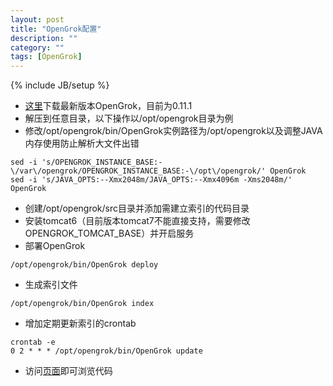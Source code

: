 ```yaml
---
layout: post
title: "OpenGrok配置"
description: ""
category: ""
tags: [OpenGrok]
---
```

{% include JB/setup %}

* [这里](http://opengrok.github.io/OpenGrok)下载最新版本OpenGrok，目前为0.11.1
* 解压到任意目录，以下操作以/opt/opengrok目录为例
* 修改/opt/opengrok/bin/OpenGrok实例路径为/opt/opengrok以及调整JAVA内存使用防止解析大文件出错

```
sed -i 's/OPENGROK_INSTANCE_BASE:-\/var\/opengrok/OPENGROK_INSTANCE_BASE:-\/opt\/opengrok/' OpenGrok
sed -i 's/JAVA_OPTS:--Xmx2048m/JAVA_OPTS:--Xmx4096m -Xms2048m/' OpenGrok
```
* 创建/opt/opengrok/src目录并添加需建立索引的代码目录
* 安装tomcat6（目前版本tomcat7不能直接支持，需要修改OPENGROK_TOMCAT_BASE）并开启服务
* 部署OpenGrok

```
/opt/opengrok/bin/OpenGrok deploy
```
* 生成索引文件

```
/opt/opengrok/bin/OpenGrok index
```
* 增加定期更新索引的crontab

```
crontab -e
0 2 * * * /opt/opengrok/bin/OpenGrok update
```
* 访问[页面](http://127.0.0.1:8080/source)即可浏览代码


